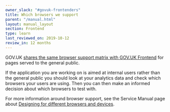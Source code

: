 ```yaml
---
owner_slack: "#govuk-frontenders"
title: Which browsers we support
parent: "/manual.html"
layout: manual_layout
section: Frontend
type: learn
last_reviewed_on: 2019-10-12
review_in: 12 months
---
```


GOV.UK [shares the same browser support matrix with GOV.UK Frontend](https://github.com/alphagov/govuk-frontend#browser-support) for pages served to the general public.

If the application you are working on is aimed at internal users rather than the general public you should look at your analytics data and check which browsers your users are using. Then you can then make an informed decision about which browsers to test with.

For more information around browser support, see the Service Manual page about [Designing for different browsers and devices](https://www.gov.uk/service-manual/technology/designing-for-different-browsers-and-devices).
